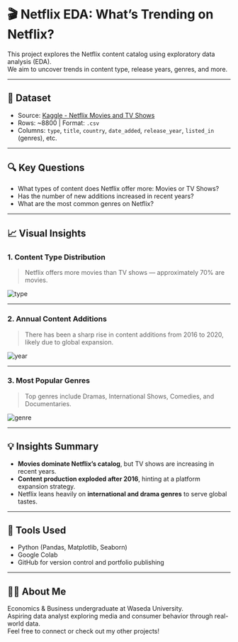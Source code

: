 # 🎬 Netflix EDA: What’s Trending on Netflix?

This project explores the Netflix content catalog using exploratory data analysis (EDA).  
We aim to uncover trends in content type, release years, genres, and more.

---

## 📌 Dataset

- Source: [Kaggle - Netflix Movies and TV Shows](https://www.kaggle.com/datasets/shivamb/netflix-shows)
- Rows: ~8800 | Format: `.csv`
- Columns: `type`, `title`, `country`, `date_added`, `release_year`, `listed_in` (genres), etc.

---

## 🔍 Key Questions

- What types of content does Netflix offer more: Movies or TV Shows?
- Has the number of new additions increased in recent years?
- What are the most common genres on Netflix?

---

## 📈 Visual Insights  

### 1. Content Type Distribution

> Netflix offers more movies than TV shows — approximately 70% are movies.

![type](images/type_distribution.png)

---

### 2. Annual Content Additions

> There has been a sharp rise in content additions from 2016 to 2020, likely due to global expansion.

![year](images/added_by_year.png)

---

### 3. Most Popular Genres

> Top genres include Dramas, International Shows, Comedies, and Documentaries.

![genre](images/top_genres.png)

---

## 💡 Insights Summary

- **Movies dominate Netflix’s catalog**, but TV shows are increasing in recent years.
- **Content production exploded after 2016**, hinting at a platform expansion strategy.
- Netflix leans heavily on **international and drama genres** to serve global tastes.

---

## 🔧 Tools Used

- Python (Pandas, Matplotlib, Seaborn)
- Google Colab
- GitHub for version control and portfolio publishing

---

## 🙋‍♀️ About Me

Economics & Business undergraduate at Waseda University.  
Aspiring data analyst exploring media and consumer behavior through real-world data.  
Feel free to connect or check out my other projects!
